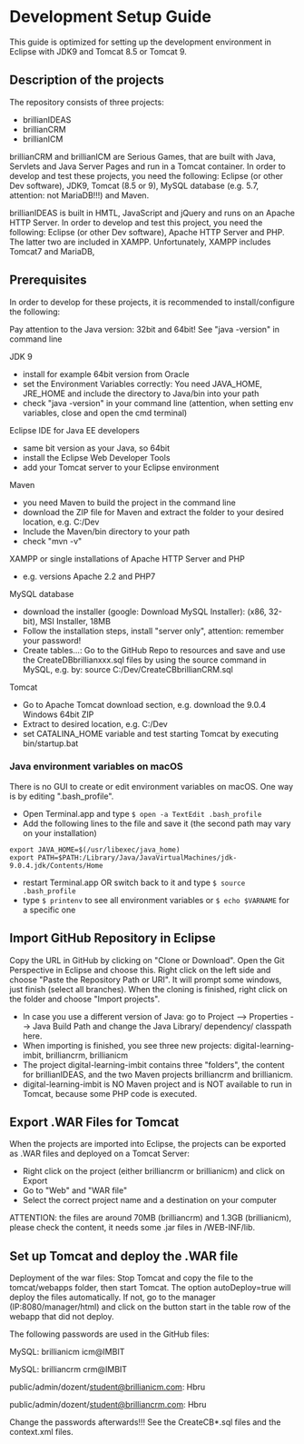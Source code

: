 # Development Setup Guide

This guide is optimized for setting up the development environment in Eclipse with JDK9 and Tomcat 8.5 or Tomcat 9.

## Description of the projects

The repository consists of three projects:
* brillianIDEAS
* brillianCRM
* brillianICM

brillianCRM and brillianICM are Serious Games, that are built with Java, Servlets and Java Server Pages and run in a Tomcat container. In order to develop and test these projects, you need the following: Eclipse (or other Dev software), JDK9, Tomcat (8.5 or 9), MySQL database (e.g. 5.7, attention: not MariaDB!!!) and Maven.

brillianIDEAS is built in HMTL, JavaScript and jQuery and runs on an Apache HTTP Server. In order to develop and test this project, you need the following: Eclipse (or other Dev software), Apache HTTP Server and PHP. The latter two are included in XAMPP.
Unfortunately, XAMPP includes Tomcat7 and MariaDB, 


## Prerequisites

In order to develop for these projects, it is recommended to install/configure the following:

Pay attention to the Java version: 32bit and 64bit! See "java -version" in command line

JDK 9
* install for example 64bit version from Oracle
* set the Environment Variables correctly: You need JAVA_HOME, JRE_HOME and include the directory to Java/bin into your path
* check "java -version" in your command line (attention, when setting env variables, close and open the cmd terminal)
 
Eclipse IDE for Java EE developers 
* same bit version as your Java, so 64bit
* install the Eclipse Web Developer Tools
* add your Tomcat server to your Eclipse environment

Maven 
* you need Maven to build the project in the command line
* download the ZIP file for Maven and extract the folder to your desired location, e.g. C:/Dev
* Include the Maven/bin directory to your path
* check "mvn -v"

XAMPP or single installations of Apache HTTP Server and PHP
* e.g. versions Apache 2.2 and PHP7

MySQL database
* download the installer (google: Download MySQL Installer): (x86, 32-bit), MSI Installer, 18MB
* Follow the installation steps, install "server only", attention: remember your password!
* Create tables...: Go to the GitHub Repo to resources and save and use the CreateDBbrillianxxx.sql files by using the source command in MySQL, e.g. by: source C:/Dev/CreateCBbrillianCRM.sql

Tomcat
* Go to Apache Tomcat download section, e.g. download the 9.0.4 Windows 64bit ZIP
* Extract to desired location, e.g. C:/Dev
* set CATALINA_HOME variable and test starting Tomcat by executing bin/startup.bat 

### Java environment variables on macOS

There is no GUI to create or edit environment variables on macOS. One way is by editing ".bash_profile".
* Open Terminal.app and type `$ open -a TextEdit .bash_profile`
* Add the following lines to the file and save it (the second path may vary on your installation)
```
export JAVA_HOME=$(/usr/libexec/java_home)
export PATH=$PATH:/Library/Java/JavaVirtualMachines/jdk-9.0.4.jdk/Contents/Home
```
* restart Terminal.app OR switch back to it and type `$ source .bash_profile`
* type `$ printenv` to see all environment variables or `$ echo $VARNAME` for a specific one

## Import GitHub Repository in Eclipse

Copy the URL in GitHub by clicking on "Clone or Download". Open the Git Perspective in Eclipse and choose this. Right click on the left side and choose "Paste the Repository Path or URI". It will prompt some windows, just finish (select all branches).
When the cloning is finished, right click on the folder and choose "Import projects". 

* In case you use a different version of Java: go to Project --> Properties --> Java Build Path and change the Java Library/ dependency/ classpath here.
* When importing is finished, you see three new projects: digital-learning-imbit, brilliancrm, brillianicm
* The project digital-learning-imbit contains three "folders", the content for brillianIDEAS, and the two Maven projects brilliancrm and brillianicm.
* digital-learning-imbit is NO Maven project and is NOT available to run in Tomcat, because some PHP code is executed.

## Export .WAR Files for Tomcat

When the projects are imported into Eclipse, the projects can be exported as .WAR files and deployed on a Tomcat Server:

* Right click on the project (either brilliancrm or brillianicm) and click on Export
* Go to "Web" and "WAR file"
* Select the correct project name and a destination on your computer

ATTENTION: the files are around 70MB (brilliancrm) and 1.3GB (brillianicm), please check the content, it needs some .jar files in /WEB-INF/lib.

## Set up Tomcat and deploy the .WAR file


Deployment of the war files: Stop Tomcat and copy the file to the tomcat/webapps folder, then start Tomcat. The option autoDeploy=true will deploy the files automatically. If not, go to the manager (IP:8080/manager/html) and click on the button start in the table row of the webapp that did not deploy.

  		
The following passwords are used in the GitHub files:

MySQL: brillianicm   icm@IMBIT

MySQL: brilliancrm   crm@IMBIT

public/admin/dozent/student@brillianicm.com:    Hbru

public/admin/dozent/student@brilliancrm.com:	Hbru

Change the passwords afterwards!!! See the CreateCB*.sql files and the context.xml files.

		
